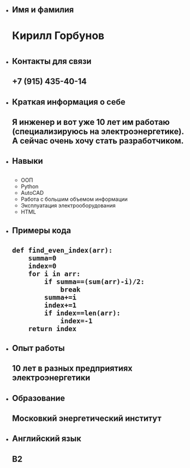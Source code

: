 <ul>
    <li>
        <h2>Имя и фамилия<h2>
        <h1>Кирилл Горбунов<h1>
    </li>
    <li>
        <h2>Контакты для связи<h2>
        <p>+7 (915) 435-40-14</p>
    </li>
    <li>
        <h2>Краткая информация о себе<h2>
        <p>Я инженер и вот уже 10 лет им работаю (специализируюсь на электроэнергетике). А сейчас очень хочу стать разработчиком. </p>
    </li>
    <li>
        <h2>Навыки<h2></li>
        <ul>
            <li>ООП</li>
            <li>Python</li>
            <li>AutoCAD</li>
            <li>Работа с большим объемом информации</li>
            <li>Эксплуатация электрооборудования</li>
            <li>HTML</li>
        </ul>
    <li>
        <h2>Примеры кода<h2>
        <pre><code>def find_even_index(arr):
    summa=0
    index=0
    for i in arr:
        if summa==(sum(arr)-i)/2:
            break
        summa+=i
        index+=1
        if index==len(arr):
            index=-1
    return index</code></pre>
    </li>
    <li>
        <h2>Опыт работы<h2>
        <p>10 лет в разных предприятиях электроэнергетики</p>
    </li>
    <li>
        <h2>Образование<h2>
        <p>Московкий энергетический институт</p>
    </li>
    <li>
        <h2>Английский язык<h2>
        <p>B2</p>
    </li>
</ul>